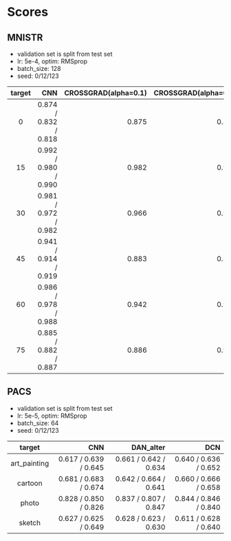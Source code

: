 # Scores

## MNISTR

- validation set is split from test set
- lr: 5e-4, optim: RMSprop
- batch_size: 128
- seed: 0/12/123

| target | CNN | CROSSGRAD(alpha=0.1) | CROSSGRAD(alpha=0.5) | DAN_reverse | DAN_alter | DCN | DCN_inv |
| :---: | ---: | ---: | ---: | ---: | ---: | ---: | ---: |
| 0  | 0.874 / 0.832 / 0.818 | 0.875 | 0.890 | 0.858 | 0.867 | 0.892 / 0.897 / 0.867 | 0.903 |
| 15 | 0.992 / 0.980 / 0.990 | 0.982 | 0.984 | 0.986 | 0.998 | 0.990 / 0.976 / 0.980 | 0.980 |
| 30 | 0.981 / 0.972 / 0.982 | 0.966 | 0.958 | 0.968 | 0.976 | 0.986 / 0.978 / 0.974 | 0.990 |
| 45 | 0.941 / 0.914 / 0.919 | 0.883 | 0.856 | 0.914 | 0.913 | 0.930 / 0.939 / 0.942 | 0.932 |
| 60 | 0.986 / 0.978 / 0.988 | 0.942 | 0.929 | 0.978 | 0.986 | 0.986 / 0.958 / 0.968 | 0.956 |
| 75 | 0.885 / 0.882 / 0.887 | 0.886 | 0.904 | 0.880 | 0.868 | 0.888 / 0.866 / 0.902 | 0.853 |



## PACS

- validation set is split from test set
- lr: 5e-5, optim: RMSprop
- batch_size: 64
- seed: 0/12/123

| target | CNN | DAN_alter | DCN |
| :---: | ---: | ---: | ---: |
| art_painting | 0.617 / 0.639 / 0.645 | 0.661 / 0.642 / 0.634 | 0.640 / 0.636 / 0.652 |
| cartoon      | 0.681 / 0.683 / 0.674 | 0.642 / 0.664 / 0.641 | 0.660 / 0.666 / 0.658 |
| photo        | 0.828 / 0.850 / 0.826 | 0.837 / 0.807 / 0.847 | 0.844 / 0.846 / 0.840 |
| sketch       | 0.627 / 0.625 / 0.649 | 0.628 / 0.623 / 0.630 | 0.611 / 0.628 / 0.640 |
